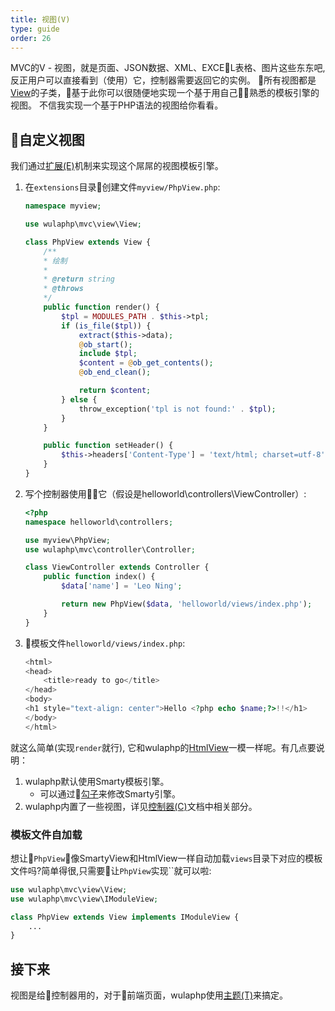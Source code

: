 ```yaml
---
title: 视图(V)
type: guide
order: 26
---
```


MVC的V - 视图，就是页面、JSON数据、XML、EXCEL表格、图片这些东东吧, 反正用户可以直接看到（使用）它，控制器需要返回它的实例。
所有视图都是[View](https://github.com/ninggf/wulaphp/blob/v2.0/wulaphp/mvc/view/View.php)的子类，基于此你可以很随便地实现一个基于用自己熟悉的模板引擎的视图。
不信我实现一个基于PHP语法的视图给你看看。

## 自定义视图

我们通过[扩展(E)](extension.html)机制来实现这个屌屌的视图模板引擎。

1. 在`extensions`目录创建文件`myview/PhpView.php`:
    ```php
    namespace myview;

    use wulaphp\mvc\view\View;

    class PhpView extends View {
        /**
        * 绘制
        *
        * @return string
        * @throws
        */
        public function render() {
            $tpl = MODULES_PATH . $this->tpl;
            if (is_file($tpl)) {
                extract($this->data);
                @ob_start();
                include $tpl;
                $content = @ob_get_contents();
                @ob_end_clean();

                return $content;
            } else {
                throw_exception('tpl is not found:' . $tpl);
            }
        }

        public function setHeader() {
            $this->headers['Content-Type'] = 'text/html; charset=utf-8';
        }
    }
    ```
2. 写个控制器使用它（假设是helloworld\controllers\ViewController）:
    ```php
    <?php
    namespace helloworld\controllers;

    use myview\PhpView;
    use wulaphp\mvc\controller\Controller;

    class ViewController extends Controller {
        public function index() {
            $data['name'] = 'Leo Ning';

            return new PhpView($data, 'helloworld/views/index.php');
        }
    }
    ```
3. 模板文件`helloworld/views/index.php`:
    ```php
    <html>
    <head>
        <title>ready to go</title>
    </head>
    <body>
    <h1 style="text-align: center">Hello <?php echo $name;?>!!</h1>
    </body>
    </html>
    ```

就这么简单(实现`render`就行), 它和wulaphp的[HtmlView](https://github.com/ninggf/wulaphp/blob/v2.0/wulaphp/mvc/view/HtmlView.php)一模一样呢。有几点要说明：

1. wulaphp默认使用Smarty模板引擎。
    * 可以通过[勾子](../../hooks.html)来修改Smarty引擎。
2. wulaphp内置了一些视图，详见[控制器(C)](controller.html#方法-Action)文档中相关部分。

### 模板文件自加载

想让`PhpView`像SmartyView和HtmlView一样自动加载`views`目录下对应的模板文件吗?简单得很,只需要让`PhpView`实现``就可以啦:

```php
use wulaphp\mvc\view\View;
use wulaphp\mvc\view\IModuleView;

class PhpView extends View implements IModuleView {
    ...
}
```

## 接下来

视图是给控制器用的，对于前端页面，wulaphp使用[主题(T)](theme.html)来搞定。